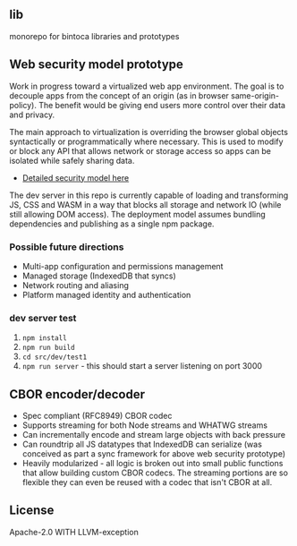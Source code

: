 ## lib

monorepo for bintoca libraries and prototypes

## Web security model prototype

Work in progress toward a virtualized web app environment. The goal is to decouple apps from the concept of an origin (as in browser same-origin-policy). The benefit would be giving end users more control over their data and privacy. 

The main approach to virtualization is overriding the browser global objects syntactically or programmatically where necessary. This is used to modify or block any API that allows network or storage access so apps can be isolated while safely sharing data.

- [Detailed security model here](https://docs.bintoca.com/security/model)

The dev server in this repo is currently capable of loading and transforming JS, CSS and WASM in a way that blocks all storage and network IO (while still allowing DOM access). The deployment model assumes bundling dependencies and publishing as a single npm package.

### Possible future directions

- Multi-app configuration and permissions management
- Managed storage (IndexedDB that syncs)
- Network routing and aliasing
- Platform managed identity and authentication

### dev server test

1. `npm install`
1. `npm run build`
1. `cd src/dev/test1`
1. `npm run server` - this should start a server listening on port 3000

## CBOR encoder/decoder

- Spec compliant (RFC8949) CBOR codec
- Supports streaming for both Node streams and WHATWG streams
- Can incrementally encode and stream large objects with back pressure
- Can roundtrip all JS datatypes that IndexedDB can serialize (was conceived as part a sync framework for above web security prototype)
- Heavily modularized - all logic is broken out into small public functions that allow building custom CBOR codecs. The streaming portions are so flexible they can even be reused with a codec that isn't CBOR at all.

## License
Apache-2.0 WITH LLVM-exception
